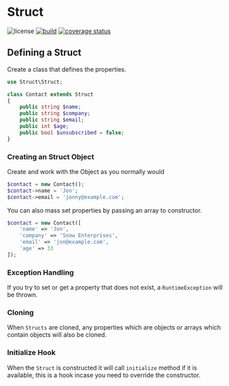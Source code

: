 # Struct

![license](https://img.shields.io/badge/license-MIT-brightGreen.svg)
[![build](https://github.com/jamielsharief/struct/workflows/CI/badge.svg)](https://github.com/jamielsharief/struct/actions)
[![coverage status](https://coveralls.io/repos/github/jamielsharief/struct/badge.svg?branch=main)](https://coveralls.io/github/jamielsharief/struct?branch=main)


## Defining a Struct

Create a class that defines the properties.

```php
use Struct\Struct;

class Contact extends Struct
{
    public string $name;
    public string $company;
    public string $email;
    public int $age;
    public bool $unsubscribed = false;
}
```

### Creating an Struct Object

Create and work with the Object as you normally would

```php
$contact = new Contact();
$contact->name = 'Jon';
$contact->email = 'jonny@example.com';
```

You can also mass set properties by passing an array to constructor.

```php
$contact = new Contact([
    'name' => 'Jon',
    'company' => 'Snow Enterprises',
    'email' => 'jon@example.com',
    'age' => 33
]);
```

### Exception Handling

If you try to set or get a property that does not exist, a `RuntimeException` will be thrown.

### Cloning

When `Structs` are cloned, any properties which are objects or arrays which contain objects will also be cloned.

### Initialize Hook

When the `Struct` is constructed it will call `initialize` method if it is available, this is a hook incase
you need to override the constructor.